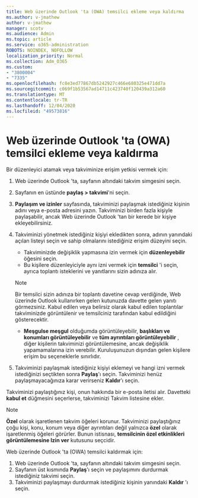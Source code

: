 ```yaml
---
title: Web üzerinde Outlook 'ta (OWA) temsilci ekleme veya kaldırma
ms.author: v-jmathew
author: v-jmathew
manager: scotv
ms.audience: Admin
ms.topic: article
ms.service: o365-administration
ROBOTS: NOINDEX, NOFOLLOW
localization_priority: Normal
ms.collection: Adm_O365
ms.custom:
- "3800004"
- "7335"
ms.openlocfilehash: fc8e3ed77867db5242927c466e680325e471dd7a
ms.sourcegitcommit: c069f1b53567ad14711c423740f120439a312a60
ms.translationtype: MT
ms.contentlocale: tr-TR
ms.lasthandoff: 12/04/2020
ms.locfileid: "49573816"
---
```

# <a name="how-to-add-or-remove-a-delegate-in-outlook-on-the-web-owa"></a>Web üzerinde Outlook 'ta (OWA) temsilci ekleme veya kaldırma

Bir düzenleyici atamak veya takviminize erişim yetkisi vermek için:

1. Web üzerinde Outlook 'ta, sayfanın altındaki takvim simgesini seçin.
2. Sayfanın en üstünde **paylaş > takvimi**'ni seçin.
3. **Paylaşım ve izinler** sayfasında, takviminizi paylaşmak istediğiniz kişinin adını veya e-posta adresini yazın. Takviminizi birden fazla kişiyle paylaşabilir, ancak Web üzerinde Outlook 'tan bir kerede bir kişiye ekleyebilirsiniz.
4. Takviminizi yönetmek istediğiniz kişiyi ekledikten sonra, adının yanındaki açılan listeyi seçin ve sahip olmalarını istediğiniz erişim düzeyini seçin.

    - Takviminizde değişiklik yapmasına izin vermek için **düzenleyebilir** öğesini seçin.
    - Bu kişilere düzenleyiciyle aynı izni vermek için **temsilci** 'i seçin, ayrıca toplantı isteklerini ve yanıtlarını sizin adınıza alır.
    > [!NOTE]
    > Bir temsilci sizin adınıza bir toplantı davetine cevap verdiğinde, Web üzerinde Outlook kullanırken gelen kutunuzda davette gelen yanıtı görmezsiniz. Kabul edilen veya belirsiz olarak kabul edilen toplantılar takviminizde görüntülenir ve temsilciniz tarafından kabul edildiğini gösterecektir.
    - **Meşgulse meşgul** olduğumda görüntüleyebilir, **başlıkları ve konumları görüntüleyebilir** ve **tüm ayrıntıları görüntüleyebilir** , diğer kişilerin takviminizi görüntülemesine, ancak değişiklik yapamamalarına izin verebilir. Kuruluşunuzun dışından gelen kişilere erişim bu seçeneklerle sınırlıdır.

5. Takviminizi paylaşmak istediğiniz kişiyi eklemeyi ve hangi izni vermek istediğinizi seçtikten sonra **Paylaş**'ı seçin. Takviminizi henüz paylaşmayacağınıza karar verirseniz **Kaldır**'ı seçin.

Takviminizi paylaştığınız kişi, onun hakkında bir e-posta iletisi alır. Davetteki **kabul et** düğmesini seçerlerse, takviminizi Takvim listesine ekler.

> [!NOTE]
> **Özel** olarak işaretlenen takvim öğeleri korunur. Takviminizi paylaştığınız çoğu kişi, konu, konum veya diğer ayrıntıları değil yalnızca **özel** olarak işaretlenmiş öğeleri görürler. Bunun istisnası, **temsilcinin özel etkinlikleri görüntülemesine Izin ver** kutusunu seçcidir.

Web üzerinde Outlook 'ta (OWA) temsilci kaldırmak için:

1. Web üzerinde Outlook 'ta, sayfanın altındaki takvim simgesini seçin.
2. Sayfanın üst kısmında **Paylaş**'ı seçin ve paylaşımını durdurmak istediğiniz takvimi seçin.
3. Takviminizi paylaşmayı durdurmak istediğiniz kişinin yanındaki **Kaldır** 'ı seçin.
